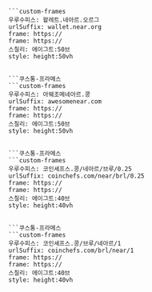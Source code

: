 
```쿠스통-프라메스
```custom-frames
우루수피스: 왈레트.네아르.오르그
urlSuffix: wallet.near.org
frame: https://
frame: https://
스칠리: 에이그트:50브
style: height:50vh
```
```

```쿠스통-프라메스
```custom-frames
우루수피스: 아웨조메네아르.콩
urlSuffix: awesomenear.com
frame: https://
frame: https://
스칠리: 에이그트:50브
style: height:50vh
```
```

```쿠스통-프라메스
```custom-frames
우루수피스: 코인셰프스.콩/네아르/브루/0.25
urlSuffix: coinchefs.com/near/brl/0.25
frame: https://
frame: https://
스칠리: 에이그트:40브
style: height:40vh
```
```

```쿠스통-프라메스
```custom-frames
우루수피스: 코인셰프스.콩/브루/네아르/1
urlSuffix: coinchefs.com/brl/near/1
frame: https://
frame: https://
스칠리: 에이그트:40브
style: height:40vh
```
```
